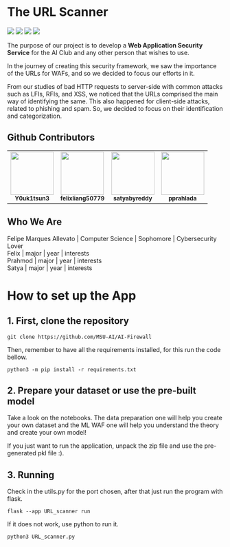 <h1>The URL Scanner</h1>
<p>
  <img src="https://img.shields.io/github/license/MSU-AI/AI-firewall?color=%237CFC00">
  <img src="https://img.shields.io/github/contributors/MSU-AI/AI-firewall?color=%23ccff00">
  <img src="https://img.shields.io/github/stars/MSU-AI/AI-firewall?color=%237CFC00">
  <img src="https://img.shields.io/github/commit-activity/m/MSU-AI/AI-firewall?color=%23ccff00">
</p>

The purpose of our project is to develop a **Web Application Security Service** for the AI Club and any other person that wishes to use. 

In the journey of creating this security framework, we saw the importance of the URLs for WAFs, and so we decided to focus our efforts in it. 

From our studies of bad HTTP requests to server-side with common attacks such as LFIs, RFIs, and XSS, we noticed that the URLs comprised the main way of identifying the same. This also happened for client-side attacks, related to phishing and spam. So, we decided to focus on their identification and categorization.

<h2>Github Contributors</h2>

<table>
  <tbody>
    <tr>
      <td align="center">
        <a href="https://github.com/Y0uk1tsun3">
        <img src="https://avatars.githubusercontent.com/u/95195316" width="100px;">
        </a><br/>
        <small><b>Y0uk1tsun3</b></small>
      </td>
      <td align="center">
        <a href="https://github.com/felixliang50779">
        <img src="https://avatars.githubusercontent.com/u/112431235" width="100px;">
        </a><br/>
        <small><b>felixliang50779</b></small>
      </td>
      <td align="center">
        <a href="https://github.com/satyabyreddy">
        <img src="https://avatars.githubusercontent.com/u/102766717" width="100px;">
        </a><br/>
        <small><b>satyabyreddy</b></small>
      </td>
      <td align="center">
        <a href="https://github.com/pprahlada">
        <img src="https://avatars.githubusercontent.com/u/93998803" width="100px;">
        </a><br/>
        <small><b>pprahlada</b></small>
      </td>
    </tr>
  </tbody>
</table>

<h2>Who We Are</h2>
Felipe Marques Allevato | Computer Science | Sophomore | Cybersecurity Lover<br>
Felix | major | year | interests<br>
Prahmod | major | year | interests<br>
Satya | major | year | interests<br>
<p></p>

# How to set up the App
## 1. First, clone the repository
```
git clone https://github.com/MSU-AI/AI-Firewall
```
Then, remember to have all the requirements installed, for this run the code bellow.
```
python3 -m pip install -r requirements.txt
```
## 2. Prepare your dataset or use the pre-built model
Take a look on the notebooks. The data preparation one will help you create your own dataset and the ML WAF one will help you understand the theory and create your own model!

If you just want to run the application, unpack the zip file and use the pre-generated pkl file :).

## 3. Running
Check in the utils.py for the port chosen, after that just run the program with flask.
```
flask --app URL_scanner run
```

If it does not work, use python to run it.
```
python3 URL_scanner.py
```

